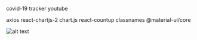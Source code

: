 covid-19 tracker youtube

axios react-chartjs-2 chart.js react-countup classnames @material-ui/core 

![alt text](./src/images/covid91.png)
